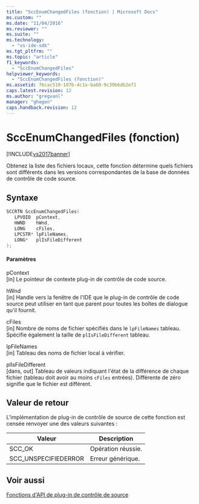 ```yaml
---
title: "SccEnumChangedFiles (fonction) | Microsoft Docs"
ms.custom: ""
ms.date: "11/04/2016"
ms.reviewer: ""
ms.suite: ""
ms.technology: 
  - "vs-ide-sdk"
ms.tgt_pltfrm: ""
ms.topic: "article"
f1_keywords: 
  - "SccEnumChangedFiles"
helpviewer_keywords: 
  - "SccEnumChangedFiles (fonction)"
ms.assetid: 76cac510-107b-4c1a-ba60-9c39b6db2e71
caps.latest.revision: 12
ms.author: "gregvanl"
manager: "ghogen"
caps.handback.revision: 12
---
```

# SccEnumChangedFiles (fonction)
[!INCLUDE[vs2017banner](../code-quality/includes/vs2017banner.md)]

Obtenez la liste des fichiers locaux, cette fonction détermine quels fichiers sont différents dans les versions correspondantes de la base de données de contrôle de code source.  
  
## Syntaxe  
  
```cpp  
SCCRTN SccEnumChangedFiles(  
   LPVOID  pContext,  
   HWND    hWnd,  
   LONG    cFiles,  
   LPCSTR* lpFileNames,  
   LONG*   plIsFileDifferent  
);  
```  
  
#### Paramètres  
 pContext  
 \[in\] Le pointeur de contexte plug\-in de contrôle de code source.  
  
 hWnd  
 \[in\] Handle vers la fenêtre de l'IDE que le plug\-in de contrôle de code source peut utiliser en tant que parent pour toutes les boîtes de dialogue qu'il fournit.  
  
 cFiles  
 \[in\] Nombre de noms de fichier spécifiés dans le `lpFileNames` tableau. Spécifie également la taille de `plIsFileDifferent` tableau.  
  
 lpFileNames  
 \[in\] Tableau des noms de fichier local à vérifier.  
  
 plIsFileDifferent  
 \[dans, out\] Tableau de valeurs indiquant l'état de la différence de chaque fichier \(tableau doit avoir au moins `cFiles` entrées\). Différente de zéro signifie que le fichier est différent.  
  
## Valeur de retour  
 L'implémentation de plug\-in de contrôle de source de cette fonction est censée renvoyer une des valeurs suivantes :  
  
|Valeur|Description|  
|------------|-----------------|  
|SCC\_OK|Opération réussie.|  
|SCC\_UNSPECIFIEDERROR|Erreur générique.|  
  
## Voir aussi  
 [Fonctions d'API de plug\-in de contrôle de source](../extensibility/source-control-plug-in-api-functions.md)